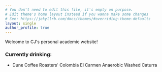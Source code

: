 ```yaml
---
# You don't need to edit this file, it's empty on purpose.
# Edit theme's home layout instead if you wanna make some changes
# See: https://jekyllrb.com/docs/themes/#overriding-theme-defaults
layout: single
author_profile: true
---
```


Welcome to CJ's personal academic website!

### Currently drinking:
- Dune Coffee Roasters' Colombia El Carmen Anaerobic Washed Caturra

